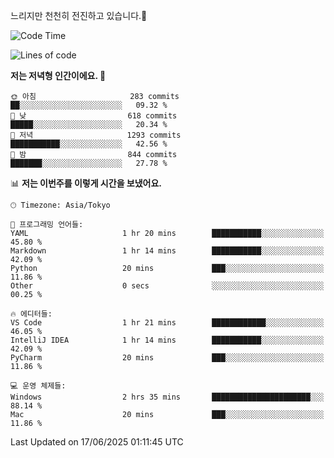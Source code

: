 느리지만 천천히 전진하고 있습니다.🐢

<!--START_SECTION:waka-->
![Code Time](http://img.shields.io/badge/Code%20Time-1%2C597%20hrs%2050%20mins-blue)

![Lines of code](https://img.shields.io/badge/%EC%A0%80%EB%8A%94%20%EC%97%AC%ED%83%9C%EA%B9%8C%EC%A7%80%20-919.4%20thousand%20%EC%A4%84%EC%9D%98%20%EC%BD%94%EB%93%9C%EB%A5%BC%20%EC%9E%91%EC%84%B1%ED%96%88%EC%96%B4%EC%9A%94.-blue)

**저는 저녁형 인간이에요. 🦉** 

```text
🌞 아침                     283 commits         ██░░░░░░░░░░░░░░░░░░░░░░░   09.32 % 
🌆 낮　                     618 commits         █████░░░░░░░░░░░░░░░░░░░░   20.34 % 
🌃 저녁                     1293 commits        ███████████░░░░░░░░░░░░░░   42.56 % 
🌙 밤　                     844 commits         ███████░░░░░░░░░░░░░░░░░░   27.78 % 
```


📊 **저는 이번주를 이렇게 시간을 보냈어요.** 

```text
🕑︎ Timezone: Asia/Tokyo

💬 프로그래밍 언어들: 
YAML                     1 hr 20 mins        ███████████░░░░░░░░░░░░░░   45.80 % 
Markdown                 1 hr 14 mins        ███████████░░░░░░░░░░░░░░   42.09 % 
Python                   20 mins             ███░░░░░░░░░░░░░░░░░░░░░░   11.86 % 
Other                    0 secs              ░░░░░░░░░░░░░░░░░░░░░░░░░   00.25 % 

🔥 에디터들: 
VS Code                  1 hr 21 mins        ████████████░░░░░░░░░░░░░   46.05 % 
IntelliJ IDEA            1 hr 14 mins        ███████████░░░░░░░░░░░░░░   42.09 % 
PyCharm                  20 mins             ███░░░░░░░░░░░░░░░░░░░░░░   11.86 % 

💻 운영 체제들: 
Windows                  2 hrs 35 mins       ██████████████████████░░░   88.14 % 
Mac                      20 mins             ███░░░░░░░░░░░░░░░░░░░░░░   11.86 % 
```


 Last Updated on 17/06/2025 01:11:45 UTC
<!--END_SECTION:waka-->
